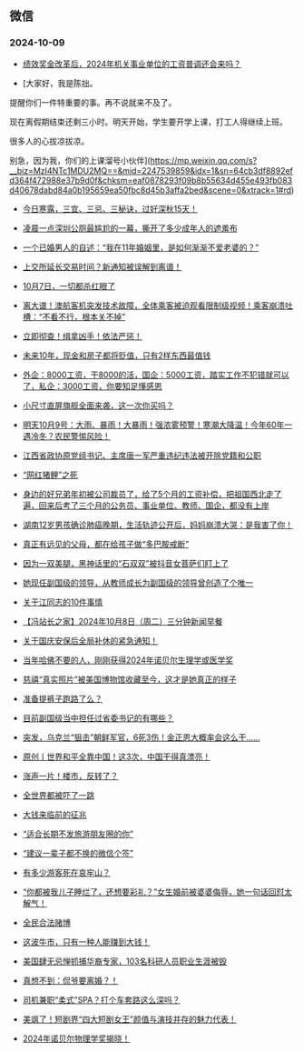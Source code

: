 ## 微信 
### 2024-10-09

+ [绩效奖金改革后，2024年机关事业单位的工资普调还会来吗？](https://mp.weixin.qq.com/s?__biz=MzkwMTY5NTE5OA==&mid=2247484898&idx=1&sn=f593f199764739b99bff8307e39cacc4&chksm=c1703b71e0a02605f76534239ab6368bc1794410120d93749368395023638bda8c464a6b19ff&scene=0&xtrack=1#rd)

+ [大家好，我是陈拙。

提醒你们一件特重要的事。再不说就来不及了。

现在离假期结束还剩三小时。明天开始，学生要开学上课，打工人得继续上班。

很多人的心拔凉拔凉。

别急，因为我，你们的上课溜号小伙伴](https://mp.weixin.qq.com/s?__biz=MzI4NTc1MDU2MQ==&mid=2247539859&idx=1&sn=64cb3df8892efd364f472988e37b9d0f&chksm=eaf0878293f09b8b55634d455e493fb083d40678dabd84a0b195659ea50fbc8d45b3affa2bed&scene=0&xtrack=1#rd)

+ [今日寒露，三宜、三忌、三秘诀，过好深秋15天！](https://mp.weixin.qq.com/s?__biz=MzkyNDQyODYxNw==&mid=2247584501&idx=1&sn=295c5912dc915b300422dd450af0878a&chksm=c008d85ee604462ada854eaf6198786e72e06b61afa41bdf6645169fb5ed4075b9d2833fc18f&scene=0&xtrack=1#rd)

+ [凌晨一点深圳公厕最尴尬的一幕，撕开了多少成年人的遮羞布](https://mp.weixin.qq.com/s?__biz=MjM5Nzg0MTQ3OQ==&mid=2661600186&idx=1&sn=aac33d062c6e38a190d4c2cfc24c23bc&chksm=bc8bbafc42435a91be48bfef7453a792b035a3ac4a5c302c90cfbd6e50e5c41c6c6f836284e9&scene=0&xtrack=1#rd)

+ [一个已婚男人的自述：“我在11年婚姻里，是如何渐渐不爱老婆的？”](https://mp.weixin.qq.com/s?__biz=MjM5MDMyMzg2MA==&mid=2656142266&idx=1&sn=23e396c507b3ede02bdb5be6e29ed320&chksm=bc3a2abe7dace277974f8ee14be68a09098bdca091bf8c3d7ea74ed8a303e9e2fa31fc5010e2&scene=0&xtrack=1#rd)

+ [上交所延长交易时间？新通知被误解到离谱！](https://mp.weixin.qq.com/s?__biz=Mzg5MzEyNzEwNQ==&mid=2247682393&idx=1&sn=6e92a14fe741b5801b63b8df759bc2e2&chksm=c15349bd4f228a1364652585e2a36a0d929c9dbcb749a6c0b0bc0df276a7849b85938190c898&scene=0&xtrack=1#rd)

+ [10月7日，一切都杀红眼了](https://mp.weixin.qq.com/s?__biz=MzA5OTk4NDYwMw==&mid=2651563858&idx=1&sn=d5d7db852ec18194e1c0a2e6cc078b73&chksm=8ab801d014d2dd791b8eaeac4c9746c2a564624f0adcdb6eb27dfcbb28d6b4704feba8c8c6ba&scene=0&xtrack=1#rd)

+ [离大谱！澳航客机突发技术故障，全体乘客被迫观看限制级视频！乘客崩溃吐槽：“不看不行，根本关不掉”](https://mp.weixin.qq.com/s?__biz=MjM5NDAwNDEyMA==&mid=2656124242&idx=1&sn=df2fa51adac1fa18596505a9b556e9d7&chksm=bc93a25f7dcd44f561eaeeac33c0d4646a48e75bf1764e80ab884a655306928297709df2e1bc&scene=0&xtrack=1#rd)

+ [立即彻查！缉拿凶手！依法严惩！](https://mp.weixin.qq.com/s?__biz=MzkwNzQ5MjgwOQ==&mid=2247505323&idx=1&sn=b8f1e3febf00c483bb1ed269f5b7dac1&chksm=c1186deb4f890d96ba68894854207c9baa73005368c04bffc23053c2cc9026714b4c340865a0&scene=0&xtrack=1#rd)

+ [未来10年，现金和房子都将贬值，只有2样东西最值钱](https://mp.weixin.qq.com/s?__biz=MzkwNDU5MzkzNA==&mid=2247485846&idx=2&sn=ea92c369354219757d1b7db922c53186&chksm=c134af7e985382b3a87f9a3e778534eca0f9c68029a6893911b22931b7dda2dfbe0db23f54af&scene=0&xtrack=1#rd)

+ [外企：8000工资，干8000的活，国企：5000工资，踏实工作不犯错就可以了，私企：3000工资，你要知足懂感恩](https://mp.weixin.qq.com/s?__biz=MzAwNzIwNzkyOA==&mid=2450060229&idx=1&sn=759928ef8905b48156be34e69f6778ae&chksm=8daa8cdb6403d67c2a2e4c02e0c6c3bdcefe01f955530d2557d680a5d3f2feaf8a18b070837f&scene=0&xtrack=1#rd)

+ [小尺寸直屏旗舰全面来袭，这一次你买吗？](https://mp.weixin.qq.com/s?__biz=MjM5MDQ4MzU5NQ==&mid=2659161214&idx=1&sn=12dcbda00692f063ffd3f16f130c6586&chksm=bcd9c2af3655c223e1f6c2b5ff2797ded82b622df34b079f07cc163ae66208c528e332cc3bd5&scene=0&xtrack=1#rd)

+ [明天10月9号：大雨、暴雨！大暴雨！强浓雾预警！寒潮大降温！今年60年一遇冷冬？农民警惕风险！](https://mp.weixin.qq.com/s?__biz=MzI0MDgzODE1Mg==&mid=2247513357&idx=2&sn=eb034262e5936860d4cbe1f54f075033&chksm=e8a2517ba3d0d237b6d469071e6fa4693459ef21bce8ce104786cce9ee445817ee85f8b33b3c&scene=0&xtrack=1#rd)

+ [江西省政协原党组书记、主席唐一军严重违纪违法被开除党籍和公职](https://mp.weixin.qq.com/s?__biz=MzAwNTMwNzA0OA==&mid=2652521086&idx=1&sn=7fbb7171247473ae8cb998692c4c33e5&chksm=81301ba9b97dee7c80ec9def010ebed9832d0d44239b0968e33888e8d4a6a17c0f6bbf00cfce&scene=0&xtrack=1#rd)

+ [“网红猪鲤”之死](https://mp.weixin.qq.com/s?__biz=MzAwNTMwNzA0OA==&mid=2652521057&idx=1&sn=cd52a5981adbdde16e84ab4c41147cba&chksm=8161a3cba9223eee9021dbc55d4dbee42da8b1e8a409c0ff9675aebc350997dcb8c85201315f&scene=0&xtrack=1#rd)

+ [身边的好兄弟年初被公司裁员了，给了5个月的工资补偿，把祖国西北走了遍，回来后考了三个月的公务员、事业单位、教师、国企，都没有上岸](https://mp.weixin.qq.com/s?__biz=Mzg3MTk3NTgyNg==&mid=2247489888&idx=1&sn=c5c7d44adc70786a13149319fc26a2b1&chksm=cff4638c768f3523beecd62509fb42fa98fbff2310125a04ba47d52f8a5b1dd2321eaff9dea7&scene=0&xtrack=1#rd)

+ [湖南12岁男孩确诊肺癌晚期，生活轨迹公开后，妈妈崩溃大哭：是我害了你！](https://mp.weixin.qq.com/s?__biz=Mzg2Njk2Mjk3OA==&mid=2247497409&idx=1&sn=c82a1351e15bf87cc1c493aeb3cba0ab&chksm=cff04086c69105abc0df0faf2ef5a2c6b5767acb76a3c55587d206c759595c01490297493b59&scene=0&xtrack=1#rd)

+ [真正有远见的父母，都在给孩子做“多巴胺戒断”](https://mp.weixin.qq.com/s?__biz=MzUyNzE4OTE1Mw==&mid=2247789705&idx=1&sn=91bcb36446e4d934a77a2fd37867bdde&chksm=fb13ca4b4a6b30e6954bb83a53d1c912caec612de46ad82f5050d4492db647b226a37d903c03&scene=0&xtrack=1#rd)

+ [因为一双美腿，黑神话里的“石双双”被抖音女菩萨们盯上了](https://mp.weixin.qq.com/s?__biz=MzU3Nzc1MzMzOA==&mid=2247773804&idx=2&sn=580853cf47857157b131e9c82b11b625&chksm=fc123f20b0810f90541a56a8d745c5ab3af0b722d529b7f788c05f3b0d28490e6c1e8ddfdbf8&scene=0&xtrack=1#rd)

+ [她现任副国级的领导，从教师成长为副国级的领导曾创造了个唯一](https://mp.weixin.qq.com/s?__biz=MzI2NjU2MzI0Ng==&mid=2247507937&idx=2&sn=ade33fa1c782245db05f45323aa2fb66&chksm=eb3ffae7356a933342201715a1c682a64d46a018072958434bdf100fdd15ff6dfc8ba24c5f38&scene=0&xtrack=1#rd)

+ [关于江同志的10件事情](https://mp.weixin.qq.com/s?__biz=MzI2NjU2MzI0Ng==&mid=2247507937&idx=1&sn=53cc9ca8a51339316cc840fe8ff95b36&chksm=eb33eac2361ec679db6e24f6a8523ada10ebca774abdff2fbbf77a5d980ba126239a28febe48&scene=0&xtrack=1#rd)

+ [【冯站长之家】2024年10月8日（周二）三分钟新闻早餐](https://mp.weixin.qq.com/s?__biz=MzA5OTQyMDgyOQ==&mid=2652724422&idx=1&sn=691cee04fe412721be55af45edd1d982&chksm=8a738de0dec37759988a236d2e0c0202944076e373863ca47c0685e936c05a0be7ac9c15c5bb&scene=0&xtrack=1#rd)

+ [关于国庆安保后全局补休的紧急通知！](https://mp.weixin.qq.com/s?__biz=MzA4OTE0MTc4Mg==&mid=2655669795&idx=1&sn=463f954f3a259478274dbc0bb433dacd&chksm=8a0b876f3dff86b3e7eeea17cf7d066ffaa5066b2af1951e2707297a4e8c6aa6b02380d43adf&scene=0&xtrack=1#rd)

+ [当年哈佛不要的人，刚刚获得2024年诺贝尔生理学或医学奖](https://mp.weixin.qq.com/s?__biz=MzIyNDA2NTI4Mg==&mid=2655543686&idx=1&sn=b6c4f0458960331ba51e2dcc0b9a4bca&chksm=f28a15172ca65eb793e37bd3187ed9f0d4e2573167d3b77fd48440a9e764fd71f705fff93420&scene=0&xtrack=1#rd)

+ [慈禧“真实照片”被美国博物馆收藏至今，这才是她真正的样子](https://mp.weixin.qq.com/s?__biz=MzAwNTgyMTg3Nw==&mid=2660284449&idx=1&sn=2bc397da4166fe8cdcb589f48093d96b&chksm=8145b11c0f81020d984af65a8c727ff3935235eb4ed2f1cd8d5bef3dcb3e44b83900764449ca&scene=0&xtrack=1#rd)

+ [准备提裤子跑路了么？](https://mp.weixin.qq.com/s?__biz=MzkxNzY1MzE4Nw==&mid=2247486778&idx=1&sn=a7d5cc9bcab0390e1c11161500e83870&chksm=c049111e0b1ac61160849e9f2e0c85d252fceee22c1951d5ea6da9633ae0d119ae1068a9a36e&scene=0&xtrack=1#rd)

+ [目前副国级当中担任过省委书记的有哪些？](https://mp.weixin.qq.com/s?__biz=MzI2NjU2MzI0Ng==&mid=2247507507&idx=2&sn=510d687847ffb2f86f8530227100634f&chksm=eb462cf5ddac256e51d630d8386e4ac8410906949eb12cd393b02c6ef6afc83af19d6de6b8c4&scene=0&xtrack=1#rd)

+ [突发，乌克兰“狙击”朝鲜军官，6死3伤！金正恩大概率会这么干……](https://mp.weixin.qq.com/s?__biz=MzUxNjUxMTg3OA==&mid=2247647984&idx=2&sn=620865d112dbf3b159eb672eebe9eeb3&chksm=f8c1926c9b0b8b0cb8b9b77cd66c0be1f2c586662359e7a3da19edbf7880ec3e728536009527&scene=0&xtrack=1#rd)

+ [原创丨世界和平全靠中国！这3次，中国干得真漂亮！](https://mp.weixin.qq.com/s?__biz=MzUxNjUxMTg3OA==&mid=2247647984&idx=1&sn=c17daa9765c1d5cb8e863364ee89d1f3&chksm=f89424ee69b7d3aa2f49ea7bf29ac354cfbe7f34f1a57318aaf65d953425cea4152dff39451c&scene=0&xtrack=1#rd)

+ [涨声一片！楼市，反转了？](https://mp.weixin.qq.com/s?__biz=MzAwNTc2Mzc0Ng==&mid=2652273701&idx=1&sn=7e5b557484b7c1c8a856a2a9267e4c29&chksm=813675a9f7e4a18a5d1a8c444b894437a19c033ec1a60e79535400ad12a58698df05e3834591&scene=0&xtrack=1#rd)

+ [全世界都被吓了一跳](https://mp.weixin.qq.com/s?__biz=MzA5OTk4NDYwMw==&mid=2651563678&idx=1&sn=0b5708c87864df5123c16bfa9202dd76&chksm=8aeb74d7f02a1e912b8f6908129c18e3b864608f41674d0c1e9e9ec0e24e9c3f3145b5b1581f&scene=0&xtrack=1#rd)

+ [大钱来临前的征兆](https://mp.weixin.qq.com/s?__biz=MzkwNzYzMjI2Mg==&mid=2247486093&idx=1&sn=7f676ede57771ac25885c90c093f35fd&chksm=c10f7f73506c27785fa9017dd87ee730c336bdfb11298a7a2ef1d11c307af2dd02815af909eb&scene=0&xtrack=1#rd)

+ [“适合长期不发旅游朋友圈的你”](https://mp.weixin.qq.com/s?__biz=Mzk0MzY3ODE2MA==&mid=2247504349&idx=1&sn=cfc59d5a55ea3cb2a3cfbf57f30e85ff&chksm=c2065a50946926a5a3e177c66ccfc87cf92b26e11dae079a1f14fd305425ef04562af7fa63c8&scene=0&xtrack=1#rd)

+ [“建议一辈子都不换的微信个签”](https://mp.weixin.qq.com/s?__biz=Mzk0MDY3OTQ0OQ==&mid=2247486297&idx=1&sn=0b1397476349f2a253e28b3f8017f9c3&chksm=c3af4e7ad59338d587afc76419fb0cdb08e910eefe14fc84893b68902b790d3b0e1714a01c42&scene=0&xtrack=1#rd)

+ [有多少游客死在哀牢山？](https://mp.weixin.qq.com/s?__biz=MzA4ODQ5NDc1MA==&mid=2649184507&idx=2&sn=9670bf84968d605663bede3efd4ee462&chksm=89e8507b953e1de0521aa301d90a5918c4d8fa3952cfea67168d03237f53795e02b7822a68ca&scene=0&xtrack=1#rd)

+ [“你都被我儿子睡烂了，还想要彩礼？”女生婚前被婆婆侮辱，她一句话回怼太解气！](https://mp.weixin.qq.com/s?__biz=MzI2OTA2OTYxNg==&mid=2667077085&idx=1&sn=696ee1017cc30686b90b339ad5757649&chksm=f088486806c1269c4858dd3de88ddb7791952a05de290c64ba76f98514ef8f27d6c59cf686fe&scene=0&xtrack=1#rd)

+ [全民合法赌博](https://mp.weixin.qq.com/s?__biz=MzkxNzY1MzE4Nw==&mid=2247486787&idx=1&sn=f689851fa21272858ee270a64308b640&chksm=c00afe79209f6e5051f4708a2092b60a18b391d3e7718540bf3148332cfa25b93ab8fdc83501&scene=0&xtrack=1#rd)

+ [这波牛市，只有一种人能赚到大钱！](https://mp.weixin.qq.com/s?__biz=MzAwOTc2MDg0Ng==&mid=2651021901&idx=1&sn=aa498f9c877d56eec250bdb8e8bf7e72&chksm=81dcb8f3b043e828e89908f973bd53debc603f8811ff4a90a8b997e0c0bfef8d3c00ef48c055&scene=0&xtrack=1#rd)

+ [美国肆无忌惮抓捕华裔专家，103名科研人员职业生涯被毁](https://mp.weixin.qq.com/s?__biz=MzAxNDAwMDM0Nw==&mid=2650730852&idx=1&sn=587a3c8e76760c5e5debbeba225faeb7&chksm=82a97e58606d465160a965b03701e26bab9fa52ba8abd0600d613dd7c68fdbd2256ddf03a80a&scene=0&xtrack=1#rd)

+ [真想不到：侃爷要离婚？！](https://mp.weixin.qq.com/s?__biz=MjM5NDE1MDYyMQ==&mid=2651286803&idx=1&sn=8afb2cac0a4f9ff3543eec4f0b0fa0e0&chksm=bcd36978254982084686d9cd81bcbaa889bb27114c651ed4556faadd14b6b9b9e37427cfb615&scene=0&xtrack=1#rd)

+ [司机兼职“柔式”SPA？打个车套路这么深吗？](https://mp.weixin.qq.com/s?__biz=Mzk0MDY3NzMzMQ==&mid=2247627138&idx=1&sn=12bdf84e70502aef851763e1efb3739c&chksm=c376dc8666a2f3580d9a0a58526aaea96cb1aa6f7d7a13309b13555cac94e19a6841a4e1cd9f&scene=0&xtrack=1#rd)

+ [美飒了！短剧界“四大短剧女王”颜值与演技并存的魅力代表！](https://mp.weixin.qq.com/s?__biz=MzkwMDcwNzIzOQ==&mid=2247485280&idx=1&sn=14fbe85d9133ac85a875665f7c25bf5d&chksm=c1ca938f3daf23cdb2f824c1c4b02bf44a3584e1c6bf2e8b6b74fb947eb8c9020eedf30ba2ce&scene=0&xtrack=1#rd)

+ [2024年诺贝尔物理学奖揭晓！](https://mp.weixin.qq.com/s?__biz=MzI3NDI5MjI4OQ==&mid=2247810389&idx=1&sn=04530a62313adde70d8f6d43ce931ef1&chksm=ead932b98ec7f17c0d20a6a5253fd16aba7afa53ea6cd161c0034ac699445f8fe212917aa7a8&scene=0&xtrack=1#rd)

